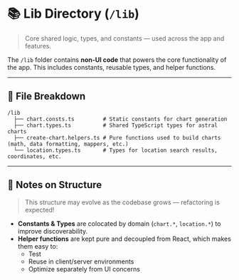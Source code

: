 # 📚 Lib Directory (`/lib`)

> Core shared logic, types, and constants — used across the app and features.

The `/lib` folder contains **non-UI code** that powers the core functionality of the app. This includes constants, reusable types, and helper functions.

---

## 🧱 File Breakdown

    /lib
      ├── chart.consts.ts         # Static constants for chart generation
      ├── chart.types.ts          # Shared TypeScript types for astral charts
      ├── create-chart.helpers.ts # Pure functions used to build charts (math, data formatting, mappers, etc.)
      └── location.types.ts       # Types for location search results, coordinates, etc.

---

## 📌 Notes on Structure

> This structure may evolve as the codebase grows — refactoring is expected!

- **Constants & Types** are colocated by domain (`chart.*`, `location.*`) to improve discoverability.
- **Helper functions** are kept pure and decoupled from React, which makes them easy to:
  - Test
  - Reuse in client/server environments
  - Optimize separately from UI concerns
